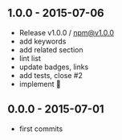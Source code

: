 

## 1.0.0 - 2015-07-06
- Release v1.0.0 / npm@v1.0.0
- add keywords
- add related section
- lint list
- update badges, links
- add tests, close #2
- implement :star2:

## 0.0.0 - 2015-07-01
- first commits